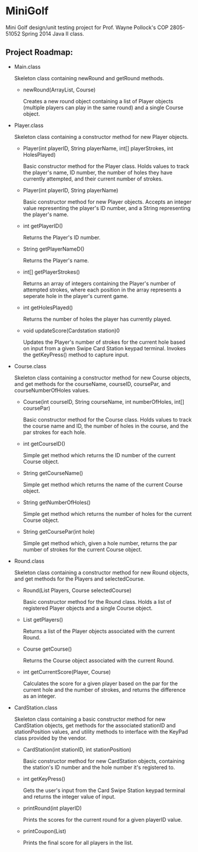 MiniGolf
============

Mini Golf design/unit testing project for Prof. Wayne Pollock's
COP 2805-51052 Spring 2014 Java II class.

Project Roadmap:
------------

* Main.class

  Skeleton class containing newRound and getRound methods.
  
  - newRound(ArrayList<Player>, Course)

    Creates a new round object containing a list of Player
    objects (multiple players can play in the same round) and
    a single Course object.
    

* Player.class

  Skeleton class containing a constructor method for new Player
  objects. 

  - Player(int playerID, String playerName, int[] playerStrokes,
           int HolesPlayed)

    Basic constructor method for the Player class. Holds values
    to track the player's name, ID number, the number of holes
    they have currently attempted, and their current number of
    strokes.
    
  - Player(int playerID, String playerName)

    Basic constructor method for new Player objects. Accepts an
    integer value representing the player's ID number, and a
    String representing the player's name.

  - int getPlayerID()

    Returns the Player's ID number.
    
  - String getPlayerNameD()

    Returns the Player's name.
    
  - int[] getPlayerStrokes()

    Returns an array of integers containing the Player's number
    of attempted strokes, where each position in the array
    represents a seperate hole in the player's current game.

  - int getHolesPlayed()

    Returns the number of holes the player has currently played.

  - void updateScore(Cardstation station)0

    Updates the Player's number of strokes for the current hole
    based on input from a given Swipe Card Station keypad
    terminal. Invokes the getKeyPress() method to capture input.


* Course.class

  Skeleton class containing a constructor method for new Course
  objects, and get methods for the courseName, courseID,
  coursePar, and courseNumberOfHoles values.

  - Course(int courseID, String courseName,
           int numberOfHoles, int[] coursePar)

    Basic constructor method for the Course class. Holds values
    to track the course name and ID, the number of holes in the
    course, and the par strokes for each hole.
  
  - int getCourseID()

    Simple get method which returns the ID number of the current
    Course object.

  - String getCourseName()

    Simple get method which returns the name of the current
    Course object.

  - String getNumberOfHoles()

    Simple get method which returns the number of holes for the
    current Course object.

  - String getCoursePar(int hole)

    Simple get method which, given a hole number, returns the
    par number of strokes for the current Course object.


* Round.class

  Skeleton class containing a constructor method for new Round
  objects, and get methods for the Players and selectedCourse.
  
  - Round(List<Player> Players, Course selectedCourse)

    Basic constructor method for the Round class. Holds a list
    of registered Player objects and a single Course object.
  
  - List<Player> getPlayers()

    Returns a list of the Player objects associated with the
    current Round.

  - Course getCourse()

    Returns the Course object associated with the current Round.
    
  - int getCurrentScore(Player, Course)

    Calculates the score for a given player based on the par for
    the current hole and the number of strokes, and returns the
    difference as an integer.

* CardStation.class

  Skeleton class containing a basic constructor method for new
  CardStation objects, get methods for the associated
  stationID and stationPosition values, and utility methods to
  interface with the KeyPad class provided by the vendor.

  - CardStation(int stationID, int stationPosition)

    Basic constructor method for new CardStation objects,
    containing the station's ID number and the hole number
    it's registered to.

  - int getKeyPress()

    Gets the user's input from the Card Swipe Station keypad
    terminal and returns the integer value of input.

  - printRound(int playerID)

    Prints the scores for the current round for a given
    playerID value.

  - printCoupon(List<Player>)

    Prints the final score for all players in the list.
